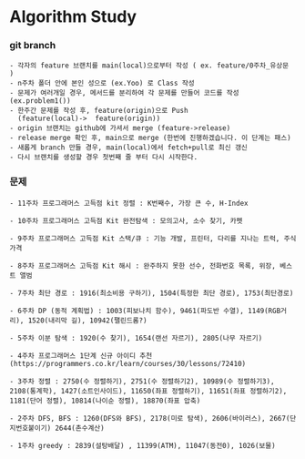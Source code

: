 # Algorithm Study

### git branch

    - 각자의 feature 브랜치를 main(local)으로부터 작성 ( ex. feature/0주차_유상문 )
    - n주차 폴더 안에 본인 성으로 (ex.Yoo) 로 Class 작성
    - 문제가 여러개일 경우, 메서드를 분리하여 각 문제를 만들어 코드를 작성 (ex.problem1())
    - 한주간 문제를 작성 후, feature(origin)으로 Push
      (feature(local)->  feature(origin))
    - origin 브랜치는 github에 가셔서 merge (feature->release)
    - release merge 확인 후, main으로 merge (한번에 진행하겠습니다. 이 단계는 패스)
    - 새롭게 branch 만들 경우, main(local)에서 fetch+pull로 최신 갱신
    - 다시 브랜치를 생성할 경우 첫번째 줄 부터 다시 시작한다.

### 문제

    - 11주차 프로그래머스 고득점 kit 정렬 : K번째수, 가장 큰 수, H-Index 

    - 10주차 프로그래머스 고득점 Kit 완전탐색 : 모의고사, 소수 찾기, 카펫

    - 9주차 프로그래머스 고득점 Kit 스택/큐 : 기능 개발, 프린터, 다리를 지나는 트럭, 주식 가격

    - 8주차 프로그래머스 고득점 Kit 해시 : 완주하지 못한 선수, 전화번호 목록, 위장, 베스트 앨범

    - 7주차 최단 경로 : 1916(최소비용 구하기), 1504(특정한 최단 경로), 1753(최단경로)

    - 6주차 DP (동적 계획법) : 1003(피보나치 함수), 9461(파도반 수열), 1149(RGB거리), 1520(내리막 길), 10942(팰린드롬?)

    - 5주차 이분 탐색 : 1920(수 찾기), 1654(랜선 자르기), 2805(나무 자르기)

    - 4주차 프로그래머스 1단계 신규 아이디 추천 (https://programmers.co.kr/learn/courses/30/lessons/72410)

    - 3주차 정렬 : 2750(수 정렬하기), 2751(수 정렬하기2), 10989(수 정렬하기3),  2108(통계학), 1427(소트인사이드), 11650(좌표 정렬하기), 11651(좌표 정렬하기2), 1181(단어 정렬), 10814(나이순 정렬), 18870(좌표 압축)  

    - 2주차 DFS, BFS : 1260(DFS와 BFS), 2178(미로 탐색), 2606(바이러스), 2667(단지번호붙이기) 2644(촌수계산)

    - 1주차 greedy : 2839(설탕배달) , 11399(ATM), 11047(동전0), 1026(보물)

